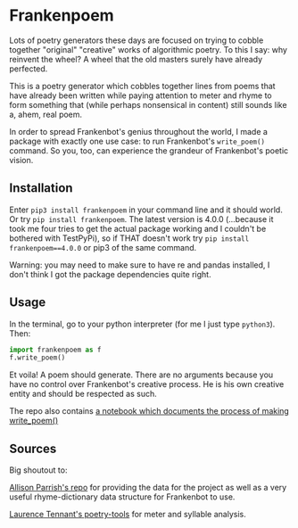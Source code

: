 # Frankenpoem 

Lots of poetry generators these days are focused on trying to cobble together "original" "creative" works of algorithmic poetry. To this I say: why reinvent the wheel? A wheel that the old masters surely have already perfected.

This is a poetry generator which cobbles together lines from poems that have already been written while paying attention to meter and rhyme to form something that (while perhaps nonsensical in content) still sounds like a, ahem, real poem.

In order to spread Frankenbot's genius throughout the world, I made a package with exactly one use case: to run Frankenbot's `write_poem()` command. So you, too, can experience the grandeur of Frankenbot's poetic vision.

## Installation
Enter `pip3 install frankenpoem` in your command line and it should world. Or try `pip install frankenpoem`. The latest version is 4.0.0 (...because it took me four tries to get the actual package working and I couldn't be bothered with TestPyPi), so if THAT doesn't work try `pip install frankenpoem==4.0.0` or pip3 of the same command.

Warning: you may need to make sure to have re and pandas installed, I don't think I got the package dependencies quite right.

## Usage
In the terminal, go to your python interpreter (for me I just type `python3`). Then:

```python
import frankenpoem as f
f.write_poem()
```

Et voila! A poem should generate. There are no arguments because you have no control over Frankenbot's creative process. He is his own creative entity and should be respected as such.

The repo also contains [a notebook which documents the process of making write_poem()](https://github.com/ruthlee/frankenpoems/blob/master/frankenpoem_demo.ipynb)

## Sources
Big shoutout to:

[Allison Parrish's repo](https://github.com/aparrish/gutenberg-poetry-corpus/blob/master/quick-experiments.ipynb) for providing the data for the project as well as a very useful rhyme-dictionary data structure for Frankenbot to use.

[Laurence Tennant's poetry-tools](https://github.com/hyperreality/Poetry-Tools) for meter and syllable analysis. 
